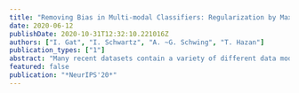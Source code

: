 ```yaml
---
title: "Removing Bias in Multi-modal Classifiers: Regularization by Maximizing Functional Entropies"
date: 2020-06-12
publishDate: 2020-10-31T12:32:10.221016Z
authors: ["I. Gat", "I. Schwartz", "A. ~G. Schwing", "T. Hazan"]
publication_types: ["1"]
abstract: "Many recent datasets contain a variety of different data modalities, for instance, image, question, and answer data in visual question answering (VQA). When training deep net classifiers on those multi-modal datasets, the modalities get exploited at different scales, i.e., some modalities can more easily contribute to the classification results than others. This is suboptimal because the classifier is inherently biased towards a subset of the modalities. To alleviate this shortcoming, we propose a novel regularization term based on the functional entropy. Intuitively, this term encourages to balance the contribution of each modality to the classification result. However, regularization with the functional entropy is challenging. To address this, we develop a method based on the log-Sobolev inequality, which bounds the functional entropy with the functional-Fisher-information. Intuitively, this maximizes the amount of information that the modalities contribute. On the two challenging multi-modal datasets VQA-CPv2, and SocialIQ, we obtain state-of-the-art results while more uniformly exploiting the modalities. In addition, we demonstrate the efficacy of our method on Colored MNIST."
featured: false
publication: "*NeurIPS'20*"
---
```


